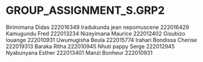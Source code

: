 # GROUP_ASSIGNMENT_S.GRP2
Birimimana Didas 222016349
Iradukunda jean nepomuscene 222016429
Kamugundu Fred 222013234
Nizeyimana Maurice 222012402
Gisubizo louange 222010931
Uwumugisha Beula 222015774
Irahari Bondissa Cherise 222019313
Baraka Ritha 222010945
Nhuti pappy Serge 222012945
Nyabunyana Esther 222013401
Manzi Bonheur 222010931
